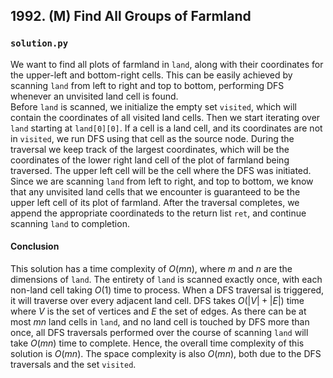 ## 1992. (M) Find All Groups of Farmland

### `solution.py`
We want to find all plots of farmland in `land`, along with their coordinates for the upper-left and bottom-right cells. This can be easily achieved by scanning `land` from left to right and top to bottom, performing DFS whenever an unvisited land cell is found.  
Before `land` is scanned, we initialize the empty set `visited`, which will contain the coordinates of all visited land cells. Then we start iterating over `land` starting at `land[0][0]`. If a cell is a land cell, and its coordinates are not in `visited`, we run DFS using that cell as the source node. During the traversal we keep track of the largest coordinates, which will be the coordinates of the lower right land cell of the plot of farmland being traversed. The upper left cell will be the cell where the DFS was initiated. Since we are scanning `land` from left to right, and top to bottom, we know that any unvisited land cells that we encounter is guaranteed to be the upper left cell of its plot of farmland. After the traversal completes, we append the appropriate coordinateds to the return list `ret`, and continue scanning `land` to completion.   

#### Conclusion
This solution has a time complexity of $O(mn)$, where $m$ and $n$ are the dimensions of `land`. The entirety of `land` is scanned exactly once, with each non-land cell taking $O(1)$ time to process. When a DFS traversal is triggered, it will traverse over every adjacent land cell. DFS takes $O(|V| + |E|)$ time where $V$ is the set of vertices and $E$ the set of edges. As there can be at most $mn$ land cells in `land`, and no land cell is touched by DFS more than once, all DFS traversals performed over the course of scanning `land` will take $O(mn)$ time to complete. Hence, the overall time complexity of this solution is $O(mn)$. The space complexity is also $O(mn)$, both due to the DFS traversals and the set `visited`.  
  
